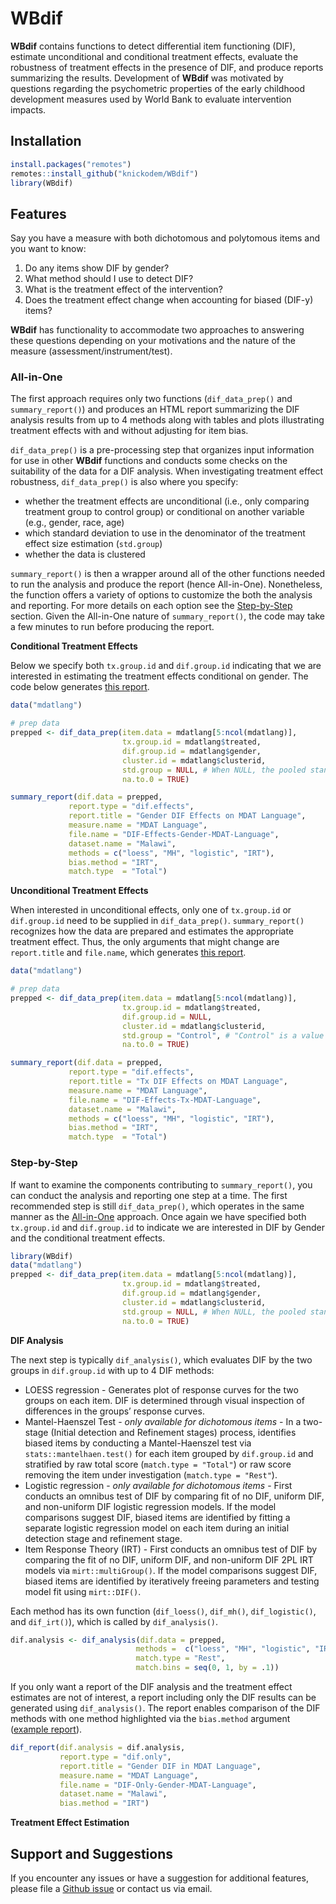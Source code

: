 
# WBdif

**WBdif** contains functions to detect differential item functioning
(DIF), estimate unconditional and conditional treatment effects,
evaluate the robustness of treatment effects in the presence of DIF, and
produce reports summarizing the results. Development of **WBdif** was
motivated by questions regarding the psychometric properties of the
early childhood development measures used by World Bank to evaluate
intervention impacts.

## Installation

``` r
install.packages("remotes")
remotes::install_github("knickodem/WBdif")
library(WBdif)
```

## Features

Say you have a measure with both dichotomous and polytomous items and
you want to know:

1.  Do any items show DIF by gender?
2.  What method should I use to detect DIF?
3.  What is the treatment effect of the intervention?
4.  Does the treatment effect change when accounting for biased (DIF-y)
    items?

**WBdif** has functionality to accommodate two approaches to answering
these questions depending on your motivations and the nature of the
measure (assessment/instrument/test).

### All-in-One

The first approach requires only two functions (`dif_data_prep()` and
`summary_report()`) and produces an HTML report summarizing the DIF
analysis results from up to 4 methods along with tables and plots
illustrating treatment effects with and without adjusting for item bias.

`dif_data_prep()` is a pre-processing step that organizes input
information for use in other **WBdif** functions and conducts some
checks on the suitability of the data for a DIF analysis. When
investigating treatment effect robustness, `dif_data_prep()` is also
where you specify:

  - whether the treatment effects are unconditional (i.e., only
    comparing treatment group to control group) or conditional on
    another variable (e.g., gender, race, age)
  - which standard deviation to use in the denominator of the treatment
    effect size estimation (`std.group`)
  - whether the data is clustered

`summary_report()` is then a wrapper around all of the other functions
needed to run the analysis and produce the report (hence All-in-One).
Nonetheless, the function offers a variety of options to customize the
both the analysis and reporting. For more details on each option see the
[Step-by-Step](#sbs) section. Given the All-in-One nature of
`summary_report()`, the code may take a few minutes to run before
producing the report.

**Conditional Treatment Effects**

Below we specify both `tx.group.id` and `dif.group.id` indicating that
we are interested in estimating the treatment effects conditional on
gender. The code below generates [this
report](https://htmlpreview.github.io/?https://github.com/knickodem/WBdif/blob/master/DIF-Effects-Gender-MDAT-Language.html).

``` r
data("mdatlang")

# prep data
prepped <- dif_data_prep(item.data = mdatlang[5:ncol(mdatlang)],
                         tx.group.id = mdatlang$treated,
                         dif.group.id = mdatlang$gender,
                         cluster.id = mdatlang$clusterid,
                         std.group = NULL, # When NULL, the pooled standard deviation is used
                         na.to.0 = TRUE)

summary_report(dif.data = prepped,
             report.type = "dif.effects",
             report.title = "Gender DIF Effects on MDAT Language",
             measure.name = "MDAT Language",
             file.name = "DIF-Effects-Gender-MDAT-Language",
             dataset.name = "Malawi",
             methods = c("loess", "MH", "logistic", "IRT"),
             bias.method = "IRT",
             match.type  = "Total")
```

**Unconditional Treatment Effects**

When interested in unconditional effects, only one of `tx.group.id` or
`dif.group.id` need to be supplied in `dif_data_prep()`.
`summary_report()` recognizes how the data are prepared and estimates
the appropriate treatment effect. Thus, the only arguments that might
change are `report.title` and `file.name`, which generates [this
report](https://htmlpreview.github.io/?https://github.com/knickodem/WBdif/blob/master/DIF-Effects-Tx-MDAT-Language.html).

``` r
data("mdatlang")

# prep data
prepped <- dif_data_prep(item.data = mdatlang[5:ncol(mdatlang)],
                         tx.group.id = mdatlang$treated,
                         dif.group.id = NULL,
                         cluster.id = mdatlang$clusterid,
                         std.group = "Control", # "Control" is a value in mdatlang$treated
                         na.to.0 = TRUE)

summary_report(dif.data = prepped,
             report.type = "dif.effects",
             report.title = "Tx DIF Effects on MDAT Language",
             measure.name = "MDAT Language",
             file.name = "DIF-Effects-Tx-MDAT-Language",
             dataset.name = "Malawi",
             methods = c("loess", "MH", "logistic", "IRT"),
             bias.method = "IRT",
             match.type  = "Total")
```

### Step-by-Step

If want to examine the components contributing to `summary_report()`,
you can conduct the analysis and reporting one step at a time. The first
recommended step is still `dif_data_prep()`, which operates in the same
manner as the [All-in-One](#aio) approach. Once again we have specified
both `tx.group.id` and `dif.group.id` to indicate we are interested in
DIF by Gender and the conditional treatment effects.

``` r
library(WBdif)
data("mdatlang")
prepped <- dif_data_prep(item.data = mdatlang[5:ncol(mdatlang)],
                         tx.group.id = mdatlang$treated,
                         dif.group.id = mdatlang$gender,
                         cluster.id = mdatlang$clusterid,
                         std.group = NULL, # When NULL, the pooled standard deviation is used
                         na.to.0 = TRUE)
```

**DIF Analysis**

The next step is typically `dif_analysis()`, which evaluates DIF by the
two groups in `dif.group.id` with up to 4 DIF methods:

  - LOESS regression - Generates plot of response curves for the two
    groups on each item. DIF is determined through visual inspection of
    differences in the groups’ response curves.
  - Mantel-Haenszel Test - *only available for dichotomous items* - In a
    two-stage (Initial detection and Refinement stages) process,
    identifies biased items by conducting a Mantel-Haenszel test via
    `stats::mantelhaen.test()` for each item grouped by `dif.group.id`
    and stratified by raw total score (`match.type = "Total"`) or raw
    score removing the item under investigation (`match.type = "Rest"`).
  - Logistic regression - *only available for dichotomous items* - First
    conducts an omnibus test of DIF by comparing fit of no DIF, uniform
    DIF, and non-uniform DIF logistic regression models. If the model
    comparisons suggest DIF, biased items are identified by fitting a
    separate logistic regression model on each item during an initial
    detection stage and refinement stage.
  - Item Response Theory (IRT) - First conducts an omnibus test of DIF
    by comparing the fit of no DIF, uniform DIF, and non-uniform DIF 2PL
    IRT models via `mirt::multiGroup()`. If the model comparisons
    suggest DIF, biased items are identified by iteratively freeing
    parameters and testing model fit using `mirt::DIF()`.

Each method has its own function (`dif_loess()`, `dif_mh()`,
`dif_logistic()`, and `dif_irt()`), which is called by `dif_analysis()`.

``` r
dif.analysis <- dif_analysis(dif.data = prepped,
                            methods =  c("loess", "MH", "logistic", "IRT"),
                            match.type = "Rest",
                            match.bins = seq(0, 1, by = .1))
```

If you only want a report of the DIF analysis and the treatment effect
estimates are not of interest, a report including only the DIF results
can be generated using `dif_analysis()`. The report enables comparison
of the DIF methods with one method highlighted via the `bias.method`
argument ([example report]()).

``` r
dif_report(dif.analysis = dif.analysis,
           report.type = "dif.only",
           report.title = "Gender DIF in MDAT Language",
           measure.name = "MDAT Language",
           file.name = "DIF-Only-Gender-MDAT-Language",
           dataset.name = "Malawi",
           bias.method = "IRT")
```

**Treatment Effect Estimation**

## Support and Suggestions

If you encounter any issues or have a suggestion for additional
features, please file a [Github
issue](https://github.com/knickodem/WBdif/issues) or contact us via
email.
